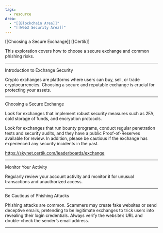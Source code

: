 ```yaml
---
tags:
  - resource
Area:
  - "[[Blockchain Area]]"
  - "[[Web3 Security Area]]"
---
```

[[Choosing a Secure Exchange]]
[[Certik]]

This exploration covers how to choose a secure exchange and common phishing risks.

---
Introduction to Exchange Security

Crypto exchanges are platforms where users can buy, sell, or trade cryptocurrencies. Choosing a secure and reputable exchange is crucial for protecting your assets.

---
Choosing a Secure Exchange

Look for exchanges that implement robust security measures such as 2FA, cold storage of funds, and encryption protocols.

Look for exchanges that run bounty programs, conduct regular penetration tests and security audits, and they have a public Proof-of-Reserves available for review. In addition, please be cautious if the exchange has experienced any security incidents in the past.

https://skynet.certik.com/leaderboards/exchange

---
Monitor Your Activity

Regularly review your account activity and monitor it for unusual transactions and unauthorized access.

---
Be Cautious of Phishing Attacks

Phishing attacks are common. Scammers may create fake websites or send deceptive emails, pretending to be legitimate exchanges to trick users into revealing their login credentials. Always verify the website’s URL and double-check the sender’s email address.

---
